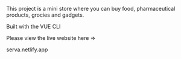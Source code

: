 This project is a mini store where you can buy food, pharmaceutical products, grocies and gadgets.

Built with the VUE CLI

Please view the live website here =>

serva.netlify.app
